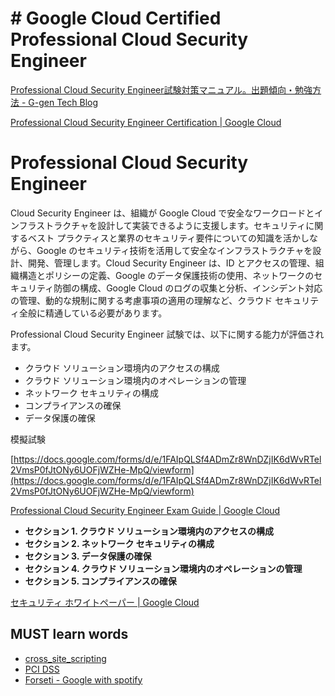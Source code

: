 # # Google Cloud Certified Professional Cloud Security Engineer

[Professional Cloud Security Engineer試験対策マニュアル。出題傾向・勉強方法 - G-gen Tech Blog](https://blog.g-gen.co.jp/entry/professional-cloud-security-engineer)

[Professional Cloud Security Engineer Certification | Google Cloud](https://cloud.google.com/certification/cloud-security-engineer)

# **Professional Cloud Security Engineer**

Cloud Security Engineer は、組織が Google Cloud で安全なワークロードとインフラストラクチャを設計して実装できるように支援します。セキュリティに関するベスト プラクティスと業界のセキュリティ要件についての知識を活かしながら、Google のセキュリティ技術を活用して安全なインフラストラクチャを設計、開発、管理します。Cloud Security Engineer は、ID とアクセスの管理、組織構造とポリシーの定義、Google のデータ保護技術の使用、ネットワークのセキュリティ防御の構成、Google Cloud のログの収集と分析、インシデント対応の管理、動的な規制に関する考慮事項の適用の理解など、クラウド セキュリティ全般に精通している必要があります。

Professional Cloud Security Engineer 試験では、以下に関する能力が評価されます。

- クラウド ソリューション環境内のアクセスの構成
- クラウド ソリューション環境内のオペレーションの管理
- ネットワーク セキュリティの構成
- コンプライアンスの確保
- データ保護の確保

模擬試験

[https://docs.google.com/forms/d/e/1FAIpQLSf4ADmZr8WnDZjIK6dWvRTel2VmsP0fJtONy6UOFjWZHe-MpQ/viewform](https://docs.google.com/forms/d/e/1FAIpQLSf4ADmZr8WnDZjIK6dWvRTel2VmsP0fJtONy6UOFjWZHe-MpQ/viewform)

[Professional Cloud Security Engineer Exam Guide | Google Cloud](https://cloud.google.com/certification/guides/cloud-security-engineer)

- ****セクション 1. クラウド ソリューション環境内のアクセスの構成****
- ****セクション 2. ネットワーク セキュリティの構成****
- ****セクション 3. データ保護の確保****
- ****セクション 4. クラウド ソリューション環境内のオペレーションの管理****
- ****セクション 5. コンプライアンスの確保****

[セキュリティ ホワイトペーパー | Google Cloud](https://cloud.google.com/docs/security?hl=ja)

## MUST learn words
- [cross_site_scripting](https://www.amiya.co.jp/column/cross_site_scripting_20210118.html)
- [PCI DSS](https://www.tis.jp/special/platform_knowledge/pci01/)
- [Forseti - Google with spotify](https://cloud.google.com/blog/ja/products/gcp/with-forseti-spotify-and-google-release-gcp-security-tools-to-open-source-community15)
